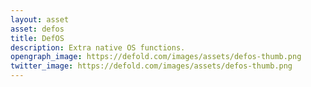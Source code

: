 ```yaml
---
layout: asset
asset: defos
title: DefOS
description: Extra native OS functions.
opengraph_image: https://defold.com/images/assets/defos-thumb.png
twitter_image: https://defold.com/images/assets/defos-thumb.png
---
```

